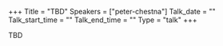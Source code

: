 +++
Title = "TBD"
Speakers = ["peter-chestna"]
Talk_date = ""
Talk_start_time = ""
Talk_end_time = ""
Type = "talk"
+++

TBD